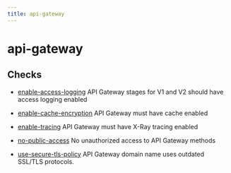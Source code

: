 ```yaml
---
title: api-gateway
---
```


# api-gateway

## Checks


- [enable-access-logging](enable-access-logging) API Gateway stages for V1 and V2 should have access logging enabled

- [enable-cache-encryption](enable-cache-encryption) API Gateway must have cache enabled

- [enable-tracing](enable-tracing) API Gateway must have X-Ray tracing enabled

- [no-public-access](no-public-access) No unauthorized access to API Gateway methods

- [use-secure-tls-policy](use-secure-tls-policy) API Gateway domain name uses outdated SSL/TLS protocols.



